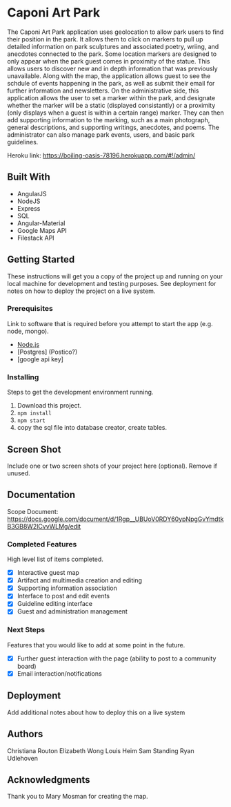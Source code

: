 # Caponi Art Park

The Caponi Art Park application uses geolocation to allow park users to find their position in the park. It allows them to click on markers to pull up detailed information on park sculptures and associated poetry, wriing, and anecdotes connected to the park. Some location markers are designed to only appear when the park guest comes in proximity of the statue. This allows users to discover new and in depth information that was previously unavailable. Along with the map, the application allows guest to see the schdule of events happening in the park, as well as submit their email for further information and newsletters. 
On the administrative side, this application allows the user to set a marker within the park, and designate whether the marker will be a static (displayed consistantly) or a proximity (only displays when a guest is within a certain range) marker. They can then add supporting information to the marking, such as a main photograph, general descriptions, and supporting writings, anecdotes, and poems. The administrator can also manage park events, users, and basic park guidelines. 

Heroku link: https://boiling-oasis-78196.herokuapp.com/#!/admin/

## Built With

- AngularJS
- NodeJS
- Express
- SQL
- Angular-Material
- Google Maps API
- Filestack API

## Getting Started

These instructions will get you a copy of the project up and running on your local machine for development and testing purposes. See deployment for notes on how to deploy the project on a live system.

### Prerequisites

Link to software that is required before you attempt to start the app (e.g. node, mongo).

- [Node.js](https://nodejs.org/en/)
- [Postgres] (Postico?)
- [google api key]

### Installing

Steps to get the development environment running.

1. Download this project.
2. `npm install`
3. `npm start`
4. copy the sql file into database creator, create tables. 

## Screen Shot

Include one or two screen shots of your project here (optional). Remove if unused.

## Documentation

Scope Document:
https://docs.google.com/document/d/1Rgp__UBUoV0RDY60ypNpgGvYmdtkB3GB8W2lCvvWLMg/edit

### Completed Features

High level list of items completed.

- [x] Interactive guest map
- [x] Artifact and multimedia creation and editing
- [x] Supporting information association
- [x] Interface to post and edit events
- [x] Guideline editing interface
- [x] Guest and administration management

### Next Steps

Features that you would like to add at some point in the future.

- [x] Further guest interaction with the page (ability to post to a community board)
- [x] Email interaction/notifications

## Deployment

Add additional notes about how to deploy this on a live system

## Authors

Christiana Routon
Elizabeth Wong
Louis Heim
Sam Standing
Ryan Udlehoven


## Acknowledgments

Thank you to Mary Mosman for creating the map.


